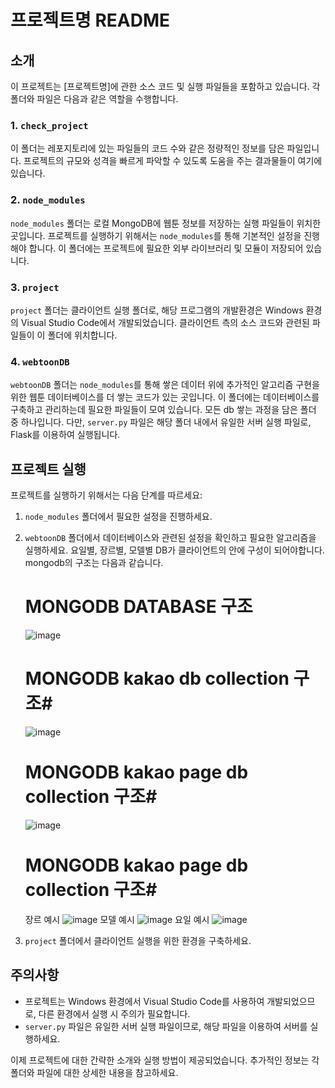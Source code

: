 # 프로젝트명 README

## 소개
이 프로젝트는 [프로젝트명]에 관한 소스 코드 및 실행 파일들을 포함하고 있습니다. 각 폴더와 파일은 다음과 같은 역할을 수행합니다.

### 1. `check_project`
이 폴더는 레포지토리에 있는 파일들의 코드 수와 같은 정량적인 정보를 담은 파일입니다. 프로젝트의 규모와 성격을 빠르게 파악할 수 있도록 도움을 주는 결과물들이 여기에 있습니다.

### 2. `node_modules`
`node_modules` 폴더는 로컬 MongoDB에 웹툰 정보를 저장하는 실행 파일들이 위치한 곳입니다. 프로젝트를 실행하기 위해서는 `node_modules`를 통해 기본적인 설정을 진행해야 합니다. 이 폴더에는 프로젝트에 필요한 외부 라이브러리 및 모듈이 저장되어 있습니다.

### 3. `project`
`project` 폴더는 클라이언트 실행 폴더로, 해당 프로그램의 개발환경은 Windows 환경의 Visual Studio Code에서 개발되었습니다. 클라이언트 측의 소스 코드와 관련된 파일들이 이 폴더에 위치합니다.

### 4. `webtoonDB`
`webtoonDB` 폴더는 `node_modules`를 통해 쌓은 데이터 위에 추가적인 알고리즘 구현을 위한 웹툰 데이터베이스를 더 쌓는 코드가 있는 곳입니다. 이 폴더에는 데이터베이스를 구축하고 관리하는데 필요한 파일들이 모여 있습니다. 모든 db 쌓는 과정을 담은 폴더 중 하나입니다. 다만, `server.py` 파일은 해당 폴더 내에서 유일한 서버 실행 파일로, Flask를 이용하여 실행됩니다.

## 프로젝트 실행
프로젝트를 실행하기 위해서는 다음 단계를 따르세요:

1. `node_modules` 폴더에서 필요한 설정을 진행하세요.
2. `webtoonDB` 폴더에서 데이터베이스와 관련된 설정을 확인하고 필요한 알고리즘을 실행하세요. 요일별, 장르별, 모델별 DB가 클라이언트의 안에 구성이 되어야합니다.
    mongodb의 구조는 다음과 같습니다.
   

    # MONGODB DATABASE 구조 #   
   ![image](https://github.com/CoderTrex/fs_project/assets/80687043/d2c1645e-edea-4b9e-b1e1-90391edf1dce)
    # MONGODB kakao db collection 구조# 
   ![image](https://github.com/CoderTrex/fs_project/assets/80687043/7eef8df6-10d9-4935-b0e3-cd24f0b8afcf)
    # MONGODB kakao page db collection 구조#
   ![image](https://github.com/CoderTrex/fs_project/assets/80687043/b15e38e2-74be-4f7e-a729-0d3eae99da8e)
    # MONGODB kakao page db collection 구조#
    장르 예시 
   ![image](https://github.com/CoderTrex/fs_project/assets/80687043/6a484c5c-1f35-4f83-a192-633ef5e3e6d9)
    모델 예시
   ![image](https://github.com/CoderTrex/fs_project/assets/80687043/d7ceae30-22b4-43a2-aba5-d25a35f4f644)
    요일 예시
   ![image](https://github.com/CoderTrex/fs_project/assets/80687043/49e39430-e51f-46e2-9d15-07985b7c3dae)

3. `project` 폴더에서 클라이언트 실행을 위한 환경을 구축하세요.

## 주의사항
- 프로젝트는 Windows 환경에서 Visual Studio Code를 사용하여 개발되었으므로, 다른 환경에서 실행 시 주의가 필요합니다.
- `server.py` 파일은 유일한 서버 실행 파일이므로, 해당 파일을 이용하여 서버를 실행하세요.

이제 프로젝트에 대한 간략한 소개와 실행 방법이 제공되었습니다. 추가적인 정보는 각 폴더와 파일에 대한 상세한 내용을 참고하세요.
